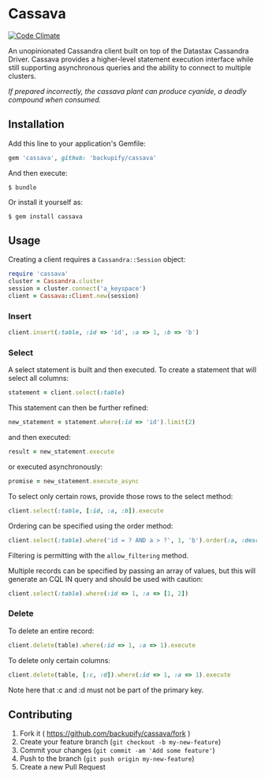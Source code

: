 # Cassava

[![Code Climate](https://codeclimate.com/github/backupify/cassava/badges/gpa.svg)](https://codeclimate.com/github/backupify/cassava)

An unopinionated Cassandra client built on top of the Datastax Cassandra Driver. Cassava provides a higher-level statement execution interface while still supporting asynchronous queries and the ability to connect to multiple clusters.

 _If prepared incorrectly, the cassava plant can produce cyanide, a deadly compound when consumed._

## Installation

Add this line to your application's Gemfile:

```ruby
gem 'cassava', github: 'backupify/cassava'
```

And then execute:

    $ bundle

Or install it yourself as:

    $ gem install cassava

## Usage

Creating a client requires a `Cassandra::Session` object:

```ruby
require 'cassava'
cluster = Cassandra.cluster
session = cluster.connect('a_keyspace')
client = Cassava::Client.new(session)
```

### Insert

```ruby
client.insert(:table, :id => 'id', :a => 1, :b => 'b')

```

### Select

A select statement is built and then executed. To create a statement that will
select all columns:

```ruby
statement = client.select(:table)
```

This statement can then be further refined:

```ruby
new_statement = statement.where(:id => 'id').limit(2)
```

and then executed:

```ruby
result = new_statement.execute
```

or executed asynchronously:

```ruby
promise = new_statement.execute_async
```

To select only certain rows, provide those rows to the select method:

```ruby
client.select(:table, [:id, :a, :b]).execute
```

Ordering can be specified using the order method:

```ruby
client.select(:table).where('id = ? AND a > ?', 1, 'b').order(:a, :desc).execute
```

Filtering is permitting with the `allow_filtering` method.

Multiple records can be specified by passing an array of values, but this will generate an CQL IN query and should be used with caution:

```ruby
client.select(:table).where(:id => 1, :a => [1, 2])
```

### Delete

To delete an entire record:

```ruby
client.delete(table).where(:id => 1, :a => 1).execute
```

To delete only certain columns:

```ruby
client.delete(table, [:c, :d]).where(:id => 1, :a => 1).execute
```

Note here that :c and :d must not be part of the primary key.

## Contributing

1. Fork it ( https://github.com/backupify/cassava/fork )
2. Create your feature branch (`git checkout -b my-new-feature`)
3. Commit your changes (`git commit -am 'Add some feature'`)
4. Push to the branch (`git push origin my-new-feature`)
5. Create a new Pull Request
